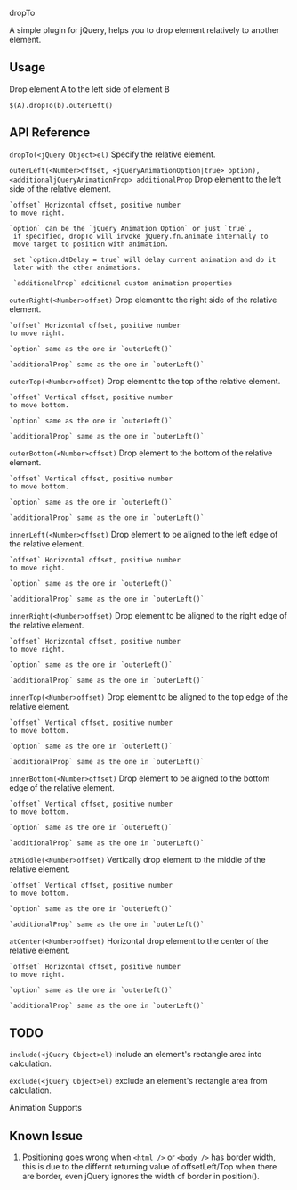 dropTo

A simple plugin for jQuery, helps you to drop element relatively to
another element.

## Usage ##

Drop element A to the left side of element B

`$(A).dropTo(b).outerLeft()`

## API Reference ##

`dropTo(<jQuery Object>el)` Specify the relative element.

`outerLeft(<Number>offset, <jQueryAnimationOption|true> option), <additionaljQueryAnimationProp> additionalProp` Drop element to the left side of the relative element.

    `offset` Horizontal offset, positive number
    to move right.

    `option` can be the `jQuery Animation Option` or just `true`,
     if specified, dropTo will invoke jQuery.fn.animate internally to
     move target to position with animation.

     set `option.dtDelay = true` will delay current animation and do it
     later with the other animations.

     `additionalProp` additional custom animation properties


`outerRight(<Number>offset)` Drop element to the right side of the relative element.

    `offset` Horizontal offset, positive number
    to move right.

    `option` same as the one in `outerLeft()`

    `additionalProp` same as the one in `outerLeft()`

`outerTop(<Number>offset)` Drop element to the top of the relative element.

    `offset` Vertical offset, positive number
    to move bottom.

    `option` same as the one in `outerLeft()`

    `additionalProp` same as the one in `outerLeft()`

`outerBottom(<Number>offset)` Drop element to the bottom of the relative element.

    `offset` Vertical offset, positive number
    to move bottom.

    `option` same as the one in `outerLeft()`

    `additionalProp` same as the one in `outerLeft()`

`innerLeft(<Number>offset)` Drop element to be aligned to the left edge
of the relative element.

    `offset` Horizontal offset, positive number
    to move right.

    `option` same as the one in `outerLeft()`

    `additionalProp` same as the one in `outerLeft()`

`innerRight(<Number>offset)` Drop element to be aligned to the right edge
of the relative element.

    `offset` Horizontal offset, positive number
    to move right.

    `option` same as the one in `outerLeft()`

    `additionalProp` same as the one in `outerLeft()`

`innerTop(<Number>offset)` Drop element to be aligned to the top edge
of the relative element.

    `offset` Vertical offset, positive number
    to move bottom.

    `option` same as the one in `outerLeft()`

    `additionalProp` same as the one in `outerLeft()`

`innerBottom(<Number>offset)` Drop element to be aligned to the bottom edge
of the relative element.

    `offset` Vertical offset, positive number
    to move bottom.

    `option` same as the one in `outerLeft()`

    `additionalProp` same as the one in `outerLeft()`

`atMiddle(<Number>offset)` Vertically drop element to the middle of the relative
element.

    `offset` Vertical offset, positive number
    to move bottom.

    `option` same as the one in `outerLeft()`

    `additionalProp` same as the one in `outerLeft()`

`atCenter(<Number>offset)` Horizontal drop element to the center of the relative
element.

    `offset` Horizontal offset, positive number
    to move right.

    `option` same as the one in `outerLeft()`

    `additionalProp` same as the one in `outerLeft()`

## TODO ##

`include(<jQuery Object>el)` include an element's rectangle area into
calculation.

`exclude(<jQuery Object>el)` exclude an element's rectangle area from
calculation.

Animation Supports

## Known Issue ##

1. Positioning goes wrong when `<html />` or `<body />` has border width, this is due to the differnt returning value of offsetLeft/Top when there are border, even jQuery ignores the width of border in position().
